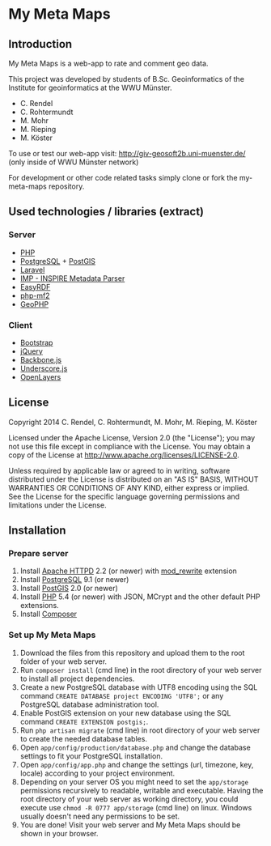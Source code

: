 My Meta Maps
============

## Introduction
My Meta Maps is a web-app to rate and comment geo data. 

This project was developed by students of B.Sc. Geoinformatics of the Institute for geoinformatics at the WWU Münster. 
+ C. Rendel
+ C. Rohtermundt
+ M. Mohr
+ M. Rieping
+ M. Köster

To use or test our web-app visit: http://giv-geosoft2b.uni-muenster.de/ (only inside of WWU Münster network)

For development or other code related tasks simply clone or fork the my-meta-maps repository.

## Used technologies / libraries (extract)
### Server
+ [PHP](http://php.net/)
+ [PostgreSQL](http://www.postgresql.org/) + [PostGIS](http://www.postgis.net/)
+ [Laravel](http://laravel.com/)
+ [IMP - INSPIRE Metadata Parser](http://www.webmapcenter.de/imp/webseite/)
+ [EasyRDF](http://www.easyrdf.org/)
+ [php-mf2](https://github.com/indieweb/php-mf2)
+ [GeoPHP](https://geophp.net/)

### Client
+ [Bootstrap](http://getbootstrap.com/)
+ [jQuery](http://jquery.com/)
+ [Backbone.js](http://backbonejs.org/)
+ [Underscore.js](http://underscorejs.org/)
+ [OpenLayers](http://openlayers.org/)

## License
Copyright 2014 C. Rendel, C. Rohtermundt, M. Mohr, M. Rieping, M. Köster

Licensed under the Apache License, Version 2.0 (the "License"); you may not use this file except in compliance with the License. You may obtain a copy of the License at http://www.apache.org/licenses/LICENSE-2.0.

Unless required by applicable law or agreed to in writing, software distributed under the License is distributed on an "AS IS" BASIS, WITHOUT WARRANTIES OR CONDITIONS OF ANY KIND, either express or implied. See the License for the specific language governing permissions and limitations under the License.

## Installation

### Prepare server
1. Install [Apache HTTPD](http://httpd.apache.org) 2.2 (or newer) with [mod_rewrite](http://httpd.apache.org/docs/current/mod/mod_rewrite.html) extension
2. Install [PostgreSQL](http://www.postgresql.org) 9.1 (or newer)
3. Install [PostGIS](http://postgis.net) 2.0 (or newer)
4. Install [PHP](http://php.net) 5.4 (or newer) with JSON, MCrypt and the other default PHP extensions.
5. Install [Composer](https://getcomposer.org/)

### Set up My Meta Maps
1. Download the files from this repository and upload them to the root folder of your web server.
2. Run `composer install` (cmd line) in the root directory of your web server to install all project dependencies.
3. Create a new PostgreSQL database with UTF8 encoding using the SQL command `CREATE DATABASE project ENCODING 'UTF8';` or any PostgreSQL database administration tool.
4. Enable PostGIS extension on your new database using the SQL command `CREATE EXTENSION postgis;`.
5. Run `php artisan migrate` (cmd line) in root directory of your web server to create the needed database tables.
6. Open `app/config/production/database.php` and change the database settings to fit your PostgreSQL installation.
7. Open `app/config/app.php` and change the settings (url, timezone, key, locale) according to your project environment.
8. Depending on your server OS you might need to set the `app/storage` permissions recursively to readable, writable and executable. Having the root directory of your web server as working directory, you could execute use `chmod -R 0777 app/storage` (cmd line) on linux. Windows usually doesn't need any permissions to be set.
9. You are done! Visit your web server and My Meta Maps should be shown in your browser.
